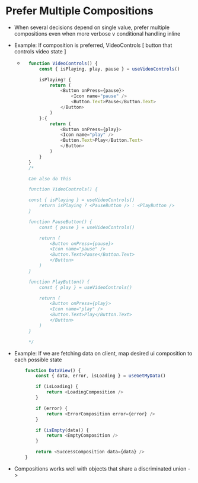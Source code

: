 # Prefer Multiple Compositions
- When several decisions depend on single value, prefer multiple compositions even when more verbose v conditional handling inline

- Example: If composition is preferred, VideoControls [ button that controls video state ]
    * ```js
        function VideoControls() {
            const { isPlaying, play, pause } = useVideoControls()

            isPlaying? {
                return (
                    <Button onPress={pause}>
                        <Icon name="pause" />
                        <Button.Text>Pause</Button.Text>
                    </Button>
                )
            }:{
                return (
                    <Button onPress={play}>
                    <Icon name="play" />
                    <Button.Text>Play</Button.Text>
                    </Button>
                )
            }
        }
        /*

        Can also do this

        function VideoControls() {

        const { isPlaying } = useVideoControls()
            return isPlaying ? <PauseButton /> : <PlayButton />
        }

        function PauseButton() {
            const { pause } = useVideoControls()

            return (
                <Button onPress={pause}>
                <Icon name="pause" />
                <Button.Text>Pause</Button.Text>
                </Button>
            )
        }

        function PlayButton() {
            const { play } = useVideoControls()

            return (
                <Button onPress={play}>
                <Icon name="play" />
                <Button.Text>Play</Button.Text>
                </Button>
            )
        }

        */
      ```

- Example: If we are fetching data on client, map desired ui composition to each possible state
    ```js
        function DataView() {
            const { data, error, isLoading } = useGetMyData()

            if (isLoading) {
                return <LoadingComposition />
            }

            if (error) {
                return <ErrorComposition error={error} />
            }

            if (isEmpty(data)) {
                return <EmptyComposition />
            }

            return <SuccessComposition data={data} />
        }
    ```

- Compositions works well with objects that share a discriminated union ->

